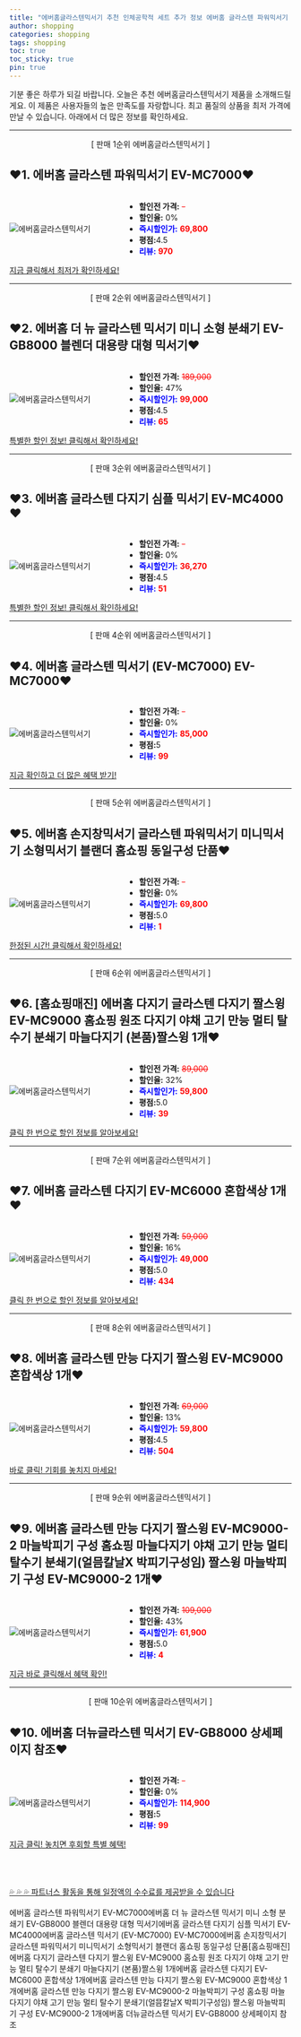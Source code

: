 ```yaml
---
title: "에버홈글라스텐믹서기 추천 인체공학적 세트 추가 정보 에버홈 글라스텐 파워믹서기 EV-MC7000"
author: shopping
categories: shopping
tags: shopping
toc: true
toc_sticky: true
pin: true
---
```

기분 좋은 하루가 되길 바랍니다. 오늘은 추천 에버홈글라스텐믹서기 제품을 소개해드릴게요. 이 제품은 사용자들의 높은 만족도를 자랑합니다. 최고 품질의 상품을 최저 가격에 만날 수 있습니다. 아래에서 더 많은 정보를 확인하세요.

---
<p class="toplist" style="margin: 0 auto; display: block; width: fit-content;">[ 판매 1순위 에버홈글라스텐믹서기 ]</p>

<h2><strong>❤️1. 에버홈 글라스텐 파워믹서기 EV-MC7000❤️</strong></h2>

<div style="display: flex; align-items: center;">
    <div style="flex: 0.4;">
        <img src="https://thumbnail8.coupangcdn.com/thumbnails/remote/230x230ex/image/vendor_inventory/04fd/918f5fb21f87ca99290469a068c9725c20eacdf843e4c16275221df8ad19.jpg" alt="에버홈글라스텐믹서기" style="max-width: 100%;">
    </div>
    <div style="flex: 0.6; margin-left: 10px;">
        <ul>
            <li><strong>할인전 가격:</strong> <del style="color: red;">-</del></li>
            <li><strong>할인율:</strong> 0%</li>
            <li><span style='color:blue'><strong>즉시할인가:</strong></span> <span style='color:red'><strong>69,800</strong></span></li>
            <li><strong>평점:</strong>4.5</li>
            <li><span style='color:blue'><strong>리뷰:</strong></span> <span style='color:red'><strong>970</strong></span></li>
        </ul>
    </div>
</div>
<div class="center">
    <a href="https://William4Davisa.github.io?lptag=AF9450613&subid=githubio&pageKey=6825059048&traceid=V0-153&itemId=16187875102&vendorItemId=82107787202" class="myButton">
        지금 클릭해서 최저가 확인하세요!
    </a>
</div>


---
<p class="toplist" style="margin: 0 auto; display: block; width: fit-content;">[ 판매 2순위 에버홈글라스텐믹서기 ]</p>

<h2><strong>❤️2. 에버홈 더 뉴 글라스텐 믹서기 미니 소형 분쇄기 EV-GB8000 블렌더 대용량 대형 믹서기❤️</strong></h2>

<div style="display: flex; align-items: center;">
    <div style="flex: 0.4;">
        <img src="https://thumbnail10.coupangcdn.com/thumbnails/remote/230x230ex/image/vendor_inventory/6204/b04f4e6c3ada9044f038eec161785397fda3403137ece8dc4fd942788de5.jpg" alt="에버홈글라스텐믹서기" style="max-width: 100%;">
    </div>
    <div style="flex: 0.6; margin-left: 10px;">
        <ul>
            <li><strong>할인전 가격:</strong> <del style="color: red;">189,000</del></li>
            <li><strong>할인율:</strong> 47%</li>
            <li><span style='color:blue'><strong>즉시할인가:</strong></span> <span style='color:red'><strong>99,000</strong></span></li>
            <li><strong>평점:</strong>4.5</li>
            <li><span style='color:blue'><strong>리뷰:</strong></span> <span style='color:red'><strong>65</strong></span></li>
        </ul>
    </div>
</div>
<div class="center">
    <a href="https://William4Davisa.github.io?lptag=AF9450613&subid=githubio&pageKey=2104902783&traceid=V0-153&itemId=3575878666&vendorItemId=71542278729" class="myButton">
        특별한 할인 정보! 클릭해서 확인하세요!
    </a>
</div>


---
<p class="toplist" style="margin: 0 auto; display: block; width: fit-content;">[ 판매 3순위 에버홈글라스텐믹서기 ]</p>

<h2><strong>❤️3. 에버홈 글라스텐 다지기 심플 믹서기 EV-MC4000❤️</strong></h2>

<div style="display: flex; align-items: center;">
    <div style="flex: 0.4;">
        <img src="https://thumbnail7.coupangcdn.com/thumbnails/remote/230x230ex/image/retail/images/2023/01/05/10/7/c1ba5064-30c0-41c3-bdf4-84ad8dfdd96c.jpg" alt="에버홈글라스텐믹서기" style="max-width: 100%;">
    </div>
    <div style="flex: 0.6; margin-left: 10px;">
        <ul>
            <li><strong>할인전 가격:</strong> <del style="color: red;">-</del></li>
            <li><strong>할인율:</strong> 0%</li>
            <li><span style='color:blue'><strong>즉시할인가:</strong></span> <span style='color:red'><strong>36,270</strong></span></li>
            <li><strong>평점:</strong>4.5</li>
            <li><span style='color:blue'><strong>리뷰:</strong></span> <span style='color:red'><strong>51</strong></span></li>
        </ul>
    </div>
</div>
<div class="center">
    <a href="https://William4Davisa.github.io?lptag=AF9450613&subid=githubio&pageKey=7212453420&traceid=V0-153&itemId=18256068737&vendorItemId=84602757948" class="myButton">
        특별한 할인 정보! 클릭해서 확인하세요!
    </a>
</div>


---
<p class="toplist" style="margin: 0 auto; display: block; width: fit-content;">[ 판매 4순위 에버홈글라스텐믹서기 ]</p>

<h2><strong>❤️4. 에버홈 글라스텐 믹서기 (EV-MC7000) EV-MC7000❤️</strong></h2>

<div style="display: flex; align-items: center;">
    <div style="flex: 0.4;">
        <img src="https://thumbnail7.coupangcdn.com/thumbnails/remote/230x230ex/image/vendor_inventory/02a6/4291693605517b6b1daaa2aca9fa1383e3a914fc4fdf7c50bdbeffea1dae.jpg" alt="에버홈글라스텐믹서기" style="max-width: 100%;">
    </div>
    <div style="flex: 0.6; margin-left: 10px;">
        <ul>
            <li><strong>할인전 가격:</strong> <del style="color: red;">-</del></li>
            <li><strong>할인율:</strong> 0%</li>
            <li><span style='color:blue'><strong>즉시할인가:</strong></span> <span style='color:red'><strong>85,000</strong></span></li>
            <li><strong>평점:</strong>5</li>
            <li><span style='color:blue'><strong>리뷰:</strong></span> <span style='color:red'><strong>99</strong></span></li>
        </ul>
    </div>
</div>
<div class="center">
    <a href="https://William4Davisa.github.io?lptag=AF9450613&subid=githubio&pageKey=7855756019&traceid=V0-153&itemId=21424630357&vendorItemId=90728874820" class="myButton">
        지금 확인하고 더 많은 혜택 받기!
    </a>
</div>


---
<p class="toplist" style="margin: 0 auto; display: block; width: fit-content;">[ 판매 5순위 에버홈글라스텐믹서기 ]</p>

<h2><strong>❤️5. 에버홈 손지창믹서기 글라스텐 파워믹서기 미니믹서기 소형믹서기 블랜더 홈쇼핑 동일구성 단품❤️</strong></h2>

<div style="display: flex; align-items: center;">
    <div style="flex: 0.4;">
        <img src="https://thumbnail7.coupangcdn.com/thumbnails/remote/230x230ex/image/vendor_inventory/d4b8/3f4fb237cbc39d98e51a27431d8873e08586128013fd17ff759d1b541b76.jpg" alt="에버홈글라스텐믹서기" style="max-width: 100%;">
    </div>
    <div style="flex: 0.6; margin-left: 10px;">
        <ul>
            <li><strong>할인전 가격:</strong> <del style="color: red;">-</del></li>
            <li><strong>할인율:</strong> 0%</li>
            <li><span style='color:blue'><strong>즉시할인가:</strong></span> <span style='color:red'><strong>69,800</strong></span></li>
            <li><strong>평점:</strong>5.0</li>
            <li><span style='color:blue'><strong>리뷰:</strong></span> <span style='color:red'><strong>1</strong></span></li>
        </ul>
    </div>
</div>
<div class="center">
    <a href="https://William4Davisa.github.io?lptag=AF9450613&subid=githubio&pageKey=7892148405&traceid=V0-153&itemId=21610182948&vendorItemId=89884155685" class="myButton">
        한정된 시간! 클릭해서 확인하세요!
    </a>
</div>


---
<p class="toplist" style="margin: 0 auto; display: block; width: fit-content;">[ 판매 6순위 에버홈글라스텐믹서기 ]</p>

<h2><strong>❤️6. [홈쇼핑매진] 에버홈 다지기 글라스텐 다지기 짤스윙 EV-MC9000 홈쇼핑 원조 다지기 야채 고기 만능 멀티 탈수기 분쇄기 마늘다지기 (본품)짤스윙 1개❤️</strong></h2>

<div style="display: flex; align-items: center;">
    <div style="flex: 0.4;">
        <img src="https://thumbnail9.coupangcdn.com/thumbnails/remote/230x230ex/image/vendor_inventory/ccd9/8ac7e840868e0bea8595971f9e175cb43a4f1a585bc90ba0d2554d6d8657.jpg" alt="에버홈글라스텐믹서기" style="max-width: 100%;">
    </div>
    <div style="flex: 0.6; margin-left: 10px;">
        <ul>
            <li><strong>할인전 가격:</strong> <del style="color: red;">89,000</del></li>
            <li><strong>할인율:</strong> 32%</li>
            <li><span style='color:blue'><strong>즉시할인가:</strong></span> <span style='color:red'><strong>59,800</strong></span></li>
            <li><strong>평점:</strong>5.0</li>
            <li><span style='color:blue'><strong>리뷰:</strong></span> <span style='color:red'><strong>39</strong></span></li>
        </ul>
    </div>
</div>
<div class="center">
    <a href="https://William4Davisa.github.io?lptag=AF9450613&subid=githubio&pageKey=7865926573&traceid=V0-153&itemId=21475610850&vendorItemId=87899864704" class="myButton">
        클릭 한 번으로 할인 정보를 알아보세요!
    </a>
</div>


---
<p class="toplist" style="margin: 0 auto; display: block; width: fit-content;">[ 판매 7순위 에버홈글라스텐믹서기 ]</p>

<h2><strong>❤️7. 에버홈 글라스텐 다지기 EV-MC6000 혼합색상 1개❤️</strong></h2>

<div style="display: flex; align-items: center;">
    <div style="flex: 0.4;">
        <img src="https://thumbnail7.coupangcdn.com/thumbnails/remote/230x230ex/image/retail/images/2023/04/17/17/4/06c3deed-b849-4e6a-8c7e-573793531ff0.jpg" alt="에버홈글라스텐믹서기" style="max-width: 100%;">
    </div>
    <div style="flex: 0.6; margin-left: 10px;">
        <ul>
            <li><strong>할인전 가격:</strong> <del style="color: red;">59,000</del></li>
            <li><strong>할인율:</strong> 16%</li>
            <li><span style='color:blue'><strong>즉시할인가:</strong></span> <span style='color:red'><strong>49,000</strong></span></li>
            <li><strong>평점:</strong>5.0</li>
            <li><span style='color:blue'><strong>리뷰:</strong></span> <span style='color:red'><strong>434</strong></span></li>
        </ul>
    </div>
</div>
<div class="center">
    <a href="https://William4Davisa.github.io?lptag=AF9450613&subid=githubio&pageKey=7274154633&traceid=V0-153&itemId=18558491818&vendorItemId=85696177423" class="myButton">
        클릭 한 번으로 할인 정보를 알아보세요!
    </a>
</div>


---
<p class="toplist" style="margin: 0 auto; display: block; width: fit-content;">[ 판매 8순위 에버홈글라스텐믹서기 ]</p>

<h2><strong>❤️8. 에버홈 글라스텐 만능 다지기 짤스윙 EV-MC9000 혼합색상 1개❤️</strong></h2>

<div style="display: flex; align-items: center;">
    <div style="flex: 0.4;">
        <img src="https://thumbnail9.coupangcdn.com/thumbnails/remote/230x230ex/image/retail/images/2023/04/28/17/3/353455b0-5a87-40ff-bf9f-55315a07640f.jpg" alt="에버홈글라스텐믹서기" style="max-width: 100%;">
    </div>
    <div style="flex: 0.6; margin-left: 10px;">
        <ul>
            <li><strong>할인전 가격:</strong> <del style="color: red;">69,000</del></li>
            <li><strong>할인율:</strong> 13%</li>
            <li><span style='color:blue'><strong>즉시할인가:</strong></span> <span style='color:red'><strong>59,800</strong></span></li>
            <li><strong>평점:</strong>4.5</li>
            <li><span style='color:blue'><strong>리뷰:</strong></span> <span style='color:red'><strong>504</strong></span></li>
        </ul>
    </div>
</div>
<div class="center">
    <a href="https://William4Davisa.github.io?lptag=AF9450613&subid=githubio&pageKey=5789647939&traceid=V0-153&itemId=9893432257&vendorItemId=85815235371" class="myButton">
        바로 클릭! 기회를 놓치지 마세요!
    </a>
</div>


---
<p class="toplist" style="margin: 0 auto; display: block; width: fit-content;">[ 판매 9순위 에버홈글라스텐믹서기 ]</p>

<h2><strong>❤️9. 에버홈 글라스텐 만능 다지기 짤스윙 EV-MC9000-2 마늘박피기 구성 홈쇼핑 마늘다지기 야채 고기 만능 멀티 탈수기 분쇄기(얼믐칼날X 박피기구성임) 짤스윙 마늘박피기 구성 EV-MC9000-2 1개❤️</strong></h2>

<div style="display: flex; align-items: center;">
    <div style="flex: 0.4;">
        <img src="https://thumbnail9.coupangcdn.com/thumbnails/remote/230x230ex/image/vendor_inventory/a1f7/2fab49b1c0ad9dd9600336a3235f611d8846f25edb5c28288dc3c1ec37b9.jpg" alt="에버홈글라스텐믹서기" style="max-width: 100%;">
    </div>
    <div style="flex: 0.6; margin-left: 10px;">
        <ul>
            <li><strong>할인전 가격:</strong> <del style="color: red;">109,000</del></li>
            <li><strong>할인율:</strong> 43%</li>
            <li><span style='color:blue'><strong>즉시할인가:</strong></span> <span style='color:red'><strong>61,900</strong></span></li>
            <li><strong>평점:</strong>5.0</li>
            <li><span style='color:blue'><strong>리뷰:</strong></span> <span style='color:red'><strong>4</strong></span></li>
        </ul>
    </div>
</div>
<div class="center">
    <a href="https://William4Davisa.github.io?lptag=AF9450613&subid=githubio&pageKey=7715877932&traceid=V0-153&itemId=20694887416&vendorItemId=87766392430" class="myButton">
        지금 바로 클릭해서 혜택 확인!
    </a>
</div>


---
<p class="toplist" style="margin: 0 auto; display: block; width: fit-content;">[ 판매 10순위 에버홈글라스텐믹서기 ]</p>

<h2><strong>❤️10. 에버홈 더뉴글라스텐 믹서기 EV-GB8000 상세페이지 참조❤️</strong></h2>

<div style="display: flex; align-items: center;">
    <div style="flex: 0.4;">
        <img src="https://thumbnail7.coupangcdn.com/thumbnails/remote/230x230ex/image/vendor_inventory/73e0/52b34588ad9cc63d5ed2af956b63fd745ab0e41f7c53fc849ab473d0fdd4.jpg" alt="에버홈글라스텐믹서기" style="max-width: 100%;">
    </div>
    <div style="flex: 0.6; margin-left: 10px;">
        <ul>
            <li><strong>할인전 가격:</strong> <del style="color: red;">-</del></li>
            <li><strong>할인율:</strong> 0%</li>
            <li><span style='color:blue'><strong>즉시할인가:</strong></span> <span style='color:red'><strong>114,900</strong></span></li>
            <li><strong>평점:</strong>5</li>
            <li><span style='color:blue'><strong>리뷰:</strong></span> <span style='color:red'><strong>99</strong></span></li>
        </ul>
    </div>
</div>
<div class="center">
    <a href="https://William4Davisa.github.io?lptag=AF9450613&subid=githubio&pageKey=7835730842&traceid=V0-153&itemId=21318851062&vendorItemId=88378243162" class="myButton">
        지금 클릭! 놓치면 후회할 특별 혜택!
    </a>
</div>

<br><br><br>[💦 💦 💦 파트너스 활동을 통해 일정액의 수수료를 제공받을 수 있습니다](https://link.coupang.com/a/bcpT2c)<br><br>에버홈 글라스텐 파워믹서기 EV-MC7000에버홈 더 뉴 글라스텐 믹서기 미니 소형 분쇄기 EV-GB8000 블렌더 대용량 대형 믹서기에버홈 글라스텐 다지기 심플 믹서기 EV-MC4000에버홈 글라스텐 믹서기 (EV-MC7000) EV-MC7000에버홈 손지창믹서기 글라스텐 파워믹서기 미니믹서기 소형믹서기 블랜더 홈쇼핑 동일구성 단품[홈쇼핑매진] 에버홈 다지기 글라스텐 다지기 짤스윙 EV-MC9000 홈쇼핑 원조 다지기 야채 고기 만능 멀티 탈수기 분쇄기 마늘다지기 (본품)짤스윙 1개에버홈 글라스텐 다지기 EV-MC6000 혼합색상 1개에버홈 글라스텐 만능 다지기 짤스윙 EV-MC9000 혼합색상 1개에버홈 글라스텐 만능 다지기 짤스윙 EV-MC9000-2 마늘박피기 구성 홈쇼핑 마늘다지기 야채 고기 만능 멀티 탈수기 분쇄기(얼믐칼날X 박피기구성임) 짤스윙 마늘박피기 구성 EV-MC9000-2 1개에버홈 더뉴글라스텐 믹서기 EV-GB8000 상세페이지 참조
